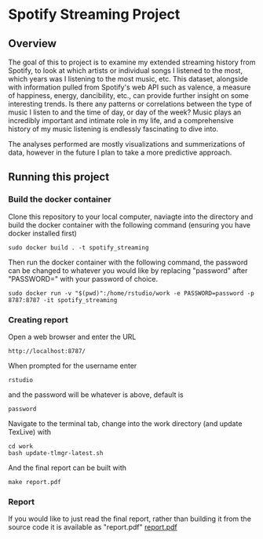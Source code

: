 # Spotify Streaming Project

## Overview
The goal of this to project is to examine my extended streaming history from Spotify, to look at which artists or individual songs I listened to the most, which years was I listening to the most music, etc. This dataset, alongside with information pulled from Spotify's web API such as valence, a measure of happiness, energy, dancibility, etc., can provide further insight on some interesting trends. Is there any patterns or correlations between the type of music I listen to and the time of day, or day of the week? Music plays an incredibly important and intimate role in my life, and a comprehensive history of my music listening is endlessly fascinating to dive into.

The analyses performed are mostly visualizations and summerizations of data, however in the future I plan to take a more predictive approach.

## Running this project
### Build the docker container
Clone this repository to your local computer, naviagte into the directory and build the docker container with the following command (ensuring you have docker installed first)
```
sudo docker build . -t spotify_streaming
```

Then run the docker container with the following command, the password can be changed to whatever you would like by replacing "password" after "PASSWORD=" with your password of choice.
```
sudo docker run -v "$(pwd)":/home/rstudio/work -e PASSWORD=password -p 8787:8787 -it spotify_streaming

```

### Creating report
Open a web browser and enter the URL
```
http://localhost:8787/
```
When prompted for the username enter
```
rstudio
```
and the password will be whatever is above, default is
```
password
```
Navigate to the terminal tab, change into the work directory (and update TexLive) with
```
cd work
bash update-tlmgr-latest.sh
```

And the final report can be built with
```
make report.pdf
```

### Report
If you would like to just read the final report, rather than building it from the source code it is available as "report.pdf"
[report.pdf](report.pdf)

